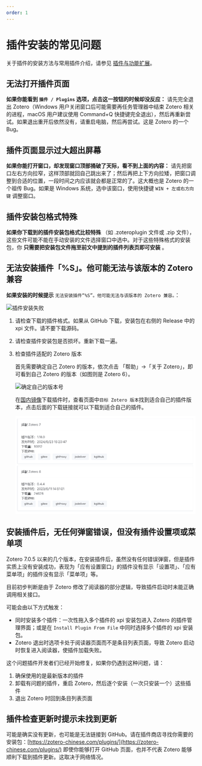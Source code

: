 ```yaml
---
order: 1
---
```


# 插件安装的常见问题

关于插件的安装方法与常用插件介绍，请参见 [插件与功能扩展](../plugins/about-plugin.md)。

## 无法打开插件页面

**如果你能看到 `插件 / Plugins` 选项，点击这一按钮的时候却没反应：** 请先完全退出 Zotero（Windows 用户关闭窗口后可能需要再任务管理器中结束 Zotero 相关的进程，macOS 用户建议使用 Command+Q 快捷键完全退出），然后再重新尝试。如果退出重开后依然没有，请重启电脑，然后再尝试。这是 Zotero 的一个 Bug。

## 插件页面显示过大超出屏幕

**如果你能打开窗口，却发现窗口顶部捅破了天际，看不到上面的内容：** 请先把窗口左右方向拉窄，这样顶部就回自己跳出来了；然后再把上下方向拉矮，把窗口调整到合适的位置，一段时间之内应该就会都是正常的了。这大概也是 Zotero 的一个祖传 Bug。如果是 Windows 系统，选中该窗口，使用快捷键 `WIN + 左或右方向键` 调整窗口。

## 插件安装包格式特殊

**如果你下载到的插件安装包格式比较特殊** （如 .zoteroplugin 文件或 .zip 文件），这些文件可能不能在手动安装的文件选择窗口中选中。对于这些特殊格式的安装包，你 **只需要把安装包文件拖至前文中提到的插件列表页即可安装** 。

## 无法安装插件「%S」。他可能无法与该版本的 Zotero 兼容

**如果安装的时候提示** `无法安装插件“%S”。他可能无法与该版本的 Zotero 兼容。`：

![插件安装失败](../../assets/images/zotero-插件安装失败.png)

1. 请检查下载的插件格式。如果从 GitHub 下载，安装包在右侧的 Release 中的 xpi 文件。请不要下载源码。

2. 请检查插件安装包是否损坏。重新下载一遍。

3. 检查插件适配的 Zotero 版本

   首先需要确定自己 Zotero 的版本，依次点击 「帮助」->「关于 Zotero」，即可看到自己 Zotero 的版本（如图则是 Zotero 6）。

   ![确定自己的版本号](../../assets/images/zotero-about-zotero.png)

   在[国内镜像](https://zotero-chinese.com/plugins/)下载插件时，查看页面中`目标 Zotero 版本`找到适合自己的插件版本，点击后面的下载链接就可以下载到适合自己的插件。

   ![目标 Zotero 版本](../../assets/images/目标zotero版本.png)

## 安装插件后，无任何弹窗错误，但没有插件设置项或菜单项

Zotero 7.0.5 以来的几个版本，在安装插件后，虽然没有任何错误弹窗，但是插件实质上没有安装成功，表现为「应有设置窗口」的插件没有显示「设置项」、「应有菜单项」的插件没有显示「菜单项」等。

目前初步判断是由于 Zotero 修改了阅读器的部分逻辑，导致插件启动时未能正确调用相关接口。

可能会由以下方式触发：

- 同时安装多个插件：一次性拖入多个插件的 xpi 安装包进入 Zotero 的插件管理界面；或是在 `Install Plugin From File` 中同时选择多个插件的 xpi 安装包。
- Zotero 退出时选项卡处于阅读器页面而不是条目列表页面，导致 Zotero 启动时恢复进入阅读器，使插件加载失败。

这个问题插件开发者们已经开始修复，如果你仍遇到这种问题，请：

1. 确保使用的是最新版本的插件
2. 卸载有问题的插件，重启 Zotero，然后逐个安装（一次只安装一个）这些插件
3. 退出 Zotero 时回到条目列表页面

## 插件检查更新时提示未找到更新

可能是确实没有更新，也可能是无法链接到 GitHub。请在插件商店寻找你需要的安装包：[https://zotero-chinese.com/plugins/](https://zotero-chinese.com/plugins/)
即使你能够打开 GitHub 页面，也并不代表 Zotero 能够顺利下载到插件更新。这取决于网络情况。
